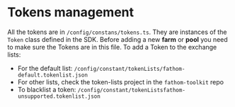 # Tokens management

All the tokens are in `/config/constans/tokens.ts`. They are instances of the `Token` class defined in the SDK.
Before adding a new **farm** or **pool** you need to make sure the Tokens are in this file.
To add a Token to the exchange lists:

- For the default list: `/config/constant/tokenLists/fathom-default.tokenlist.json`
- For other lists, check the token-lists project in the `fathom-toolkit` repo
- To blacklist a token: `/config/constant/tokenListsfathom-unsupported.tokenlist.json`
